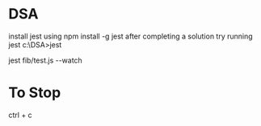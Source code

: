 # DSA
install jest using npm install -g jest
after completing a solution try running jest 
c:\DSA>jest

jest fib/test.js --watch
# To Stop 
ctrl + c